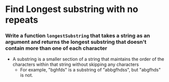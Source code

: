 # Find Longest substring with no repeats

### Write a function `longestSubstring` that takes a string as an argument and returns the longest substring that doesn't contain more than one of each character

* A substring is a smaller section of a string that maintains the order of the characters within that string without skipping any characters
    * For example, "bghfds" is a substring of "abbgfhdss", but "abgfhds" is not.
